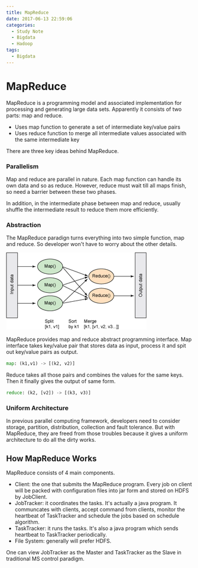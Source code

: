 ```yaml
---
title: MapReduce
date: 2017-06-13 22:59:06
categories:
  - Study Note
  - Bigdata
  - Hadoop
tags:
  - Bigdata
---
```


# MapReduce

MapReduce is a programming model and associated implementation for processing and generating large data sets. Apparently it consists of two parts: map and reduce. 

- Uses map function to generate a set of intermediate key/value pairs
- Uses reduce function to merge all intermediate values associated with the same intermediate key

There are three key ideas behind MapReduce.

### Parallelism

Map and reduce are parallel in nature. Each map function can handle its own data and so as reduce. However, reduce must wait till all maps finish, so need a barrier between these two phases.

In addition, in the intermediate phase between map and reduce, usually shuffle the intermediate result to reduce them more efficiently.

### Abstraction

The MapReduce paradign turns everything into two simple function, map and reduce. So developer won't have to worry about the other details. 

<img src="/images/MapReduce/mapreduce2.gif">

MapReduce provides map and reduce abstract programming interface. Map interface takes key/value pair that stores data as input, process it and spit out key/value pairs as output.

```python
map: (k1,v1) -> [(k2, v2)]
```

Reduce takes all those pairs and combines the values for the same keys. Then it finally gives the output of same form.

```python
reduce: (k2, [v2]) -> [(k3, v3)]
```

### Uniform Architecture

In previous parallel computing framework, developers need to consider storage, partition, distribution, collection and fault tolerance. But with MapReduce, they are freed from those troubles because it gives a uniform architecture to do all the dirty works.



## How MapReduce Works

MapReduce consists of 4 main components. 

- Client: the one that submits the MapReduce program. Every job on client will be packed with configuration files into jar form and stored on HDFS by JobClient.
- JobTracker: it coordinates the tasks. It's actually a java program. It communcates with clients, accept command from clients, monitor the heartbeat of TaskTracker and schedule the jobs based on schedule algorithm.
- TaskTracker: it runs the tasks. It's also a java program which sends heartbeat to TaskTracker periodically.
- File System: generally will prefer HDFS. 

One can view JobTracker as the Master and TaskTracker as the Slave in traditional MS control paradigm.

